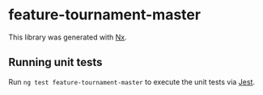 # feature-tournament-master

This library was generated with [Nx](https://nx.dev).

## Running unit tests

Run `ng test feature-tournament-master` to execute the unit tests via [Jest](https://jestjs.io).

